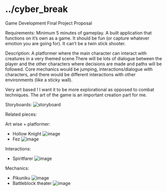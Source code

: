 # ../cyber_break

Game Development Final Project Proposal

Requirements:
Minimum 5 minutes of gameplay.
A built application that functions on it’s own as a game.
It should be fun (or capture whatever emotion you are going for).
It can’t be a twin stick shooter.

Description:
A platformer where the main character can interact with creatures in a very themed scene.There will be lots of dialogue between the player and the other characters where decisions are made and paths will be followed. Core mechanics would be jumping, interactions/dialogue with characters, and there would be different interactions with other environments (like a sticky wall).

Very art based ! I want it to be more explorational as opposed to combat techniques. The art of the game is an important creation part for me.

Storyboards:
![storyboard](https://github.com/user-attachments/assets/ea619a3b-bb55-460f-899b-1ed4eb09b7d8)

Related pieces:

Art wise + platformer:
- Hollow Knight
![image](https://github.com/user-attachments/assets/2d4fa98c-ae2e-481a-a759-86a57dbf889b)
- Fez
![image](https://github.com/user-attachments/assets/6497fb32-f46f-4ffa-ab14-6cc74deb712a)

Interactions:
- Spiritfarer
![image](https://github.com/user-attachments/assets/e48a9be6-dfb3-4047-859a-7dccef0d65f9)

Mechanics:
- Pikuniku
![image](https://github.com/user-attachments/assets/8b59ba0c-d7f7-4b9a-950c-dae4b8697fa0)
- Battleblock theater
![image](https://github.com/user-attachments/assets/2016972a-7e75-45f5-9955-5834ee5982de)

